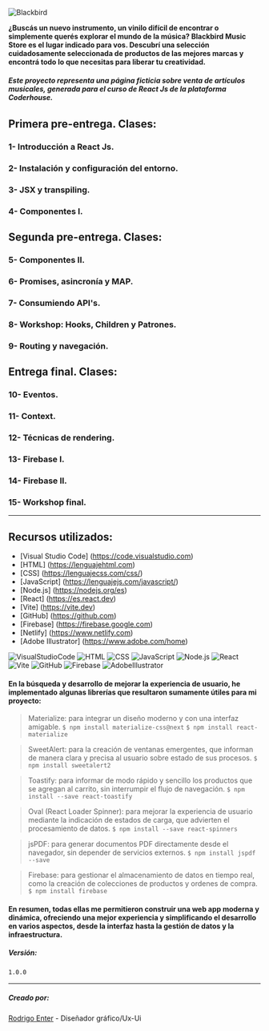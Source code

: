 ![Blackbird](https://iili.io/2a6xRnI.png "Blackbird Music Store")

**¿Buscás un nuevo instrumento, un vinilo difícil de encontrar o simplemente querés explorar el mundo de la música? Blackbird Music Store es el lugar indicado para vos. Descubrí una selección cuidadosamente seleccionada de productos de las mejores marcas y encontrá todo lo que necesitas para liberar tu creatividad.**

###### **Este proyecto representa una página _ficticia_ sobre venta de artículos musicales, generada para el curso de React Js de la plataforma Coderhouse.**

## Primera pre-entrega. Clases:

### 1- Introducción a React Js.

### 2- Instalación y configuración del entorno.

### 3- JSX y transpiling.

### 4- Componentes I.

## Segunda pre-entrega. Clases:

### 5- Componentes II.

### 6- Promises, asincronía y MAP.

### 7- Consumiendo API's.

### 8- Workshop: Hooks, Children y Patrones.

### 9- Routing y navegación.

## Entrega final. Clases:

### 10- Eventos.

### 11- Context.

### 12- Técnicas de rendering.

### 13- Firebase I.

### 14-  Firebase II.

### 15- Workshop final.

-------------------------
## Recursos utilizados:

- [Visual Studio Code] (https://code.visualstudio.com)
- [HTML] (https://lenguajehtml.com)
- [CSS] (https://lenguajecss.com/css/)
- [JavaScript] (https://lenguajejs.com/javascript/)
- [Node.js] (https://nodejs.org/es)
- [React] (https://es.react.dev)
- [Vite] (https://vite.dev)
- [GitHub] (https://github.com)
- [Firebase] (https://firebase.google.com)
- [Netlify] (https://www.netlify.com)
- [Adobe Illustrator] (https://www.adobe.com/home)

![VisualStudioCode](https://img.icons8.com/color/96/000000/visual-studio-code-2019.png)
![HTML](https://img.icons8.com/color/96/000000/html-5.png)
![CSS](https://img.icons8.com/color/96/000000/css3.png)
![JavaScript](https://img.icons8.com/color/96/000000/javascript.png)
![Node.js](https://img.icons8.com/color/96/nodejs.png)
![React](https://img.icons8.com/color/96//00000/react-native.png)
![Vite](https://img.icons8.com/fluency/96/vite.png)
![GitHub](https://img.icons8.com/windows/96/github.png)
![Firebase](https://iili.io/20qR5GV.png)
![AdobeIllustrator](https://img.icons8.com/color/96/000000/adobe-illustrator.png)


#### En la búsqueda y desarrollo de mejorar la experiencia de usuario, he implementado algunas librerías que resultaron sumamente útiles para mi proyecto:

> Materialize: para  integrar un diseño moderno y con una interfaz amigable.
`$ npm install materialize-css@next`
`$ npm install react-materialize`

> SweetAlert: para la creación de ventanas emergentes, que informan de manera clara y precisa al usuario sobre estado de sus procesos.
`$ npm install sweetalert2`

> Toastify: para informar de modo rápido y sencillo los productos que se agregan al carrito, sin interrumpir el flujo de navegación.
`$ npm install --save react-toastify`

> Oval (React Loader Spinner): para mejorar la experiencia de usuario mediante la indicación de estados de carga, que advierten el procesamiento de datos.
`$ npm install --save react-spinners`

> jsPDF: para generar documentos PDF directamente desde el navegador, sin depender de servicios externos.
`$ npm install jspdf --save`

> Firebase: para gestionar el almacenamiento de datos en tiempo real, como la creación de colecciones de productos y ordenes de compra.
`$ npm install firebase`

#### En resumen, todas ellas me permitieron construir una web app moderna y dinámica, ofreciendo una mejor experiencia y simplificando el desarrollo en varios aspectos, desde la interfaz hasta la gestión de datos y la infraestructura.

##### Versión:

```sh
1.0.0
```
-------------------------

##### Creado por:

[Rodrigo Enter](https://github.com/rodrigoenter) - Diseñador gráfico/Ux-Ui